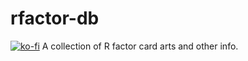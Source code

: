 # rfactor-db
[![ko-fi](https://www.ko-fi.com/img/githubbutton_sm.svg)](https://ko-fi.com/L4L11EV5F)
A collection of R factor card arts and other info.
